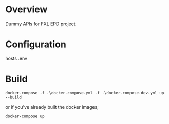 # Overview
Dummy APIs for FXL EPD project

# Configuration
hosts
.env

# Build
```
docker-compose -f .\docker-compose.yml -f .\docker-compose.dev.yml up --build
```
or if you've already built the docker images;
```
docker-compose up
```
